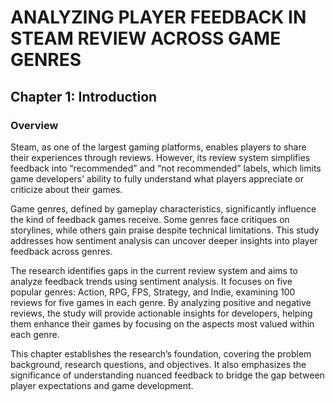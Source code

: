 # ANALYZING PLAYER FEEDBACK IN STEAM REVIEW ACROSS GAME GENRES

## Chapter 1: Introduction

### Overview

Steam, as one of the largest gaming platforms, enables players to share their experiences through reviews. However, its review system simplifies feedback into “recommended” and “not recommended” labels, which limits game developers’ ability to fully understand what players appreciate or criticize about their games.

Game genres, defined by gameplay characteristics, significantly influence the kind of feedback games receive. Some genres face critiques on storylines, while others gain praise despite technical limitations. This study addresses how sentiment analysis can uncover deeper insights into player feedback across genres.

The research identifies gaps in the current review system and aims to analyze feedback trends using sentiment analysis. It focuses on five popular genres: Action, RPG, FPS, Strategy, and Indie, examining 100 reviews for five games in each genre. By analyzing positive and negative reviews, the study will provide actionable insights for developers, helping them enhance their games by focusing on the aspects most valued within each genre.

This chapter establishes the research’s foundation, covering the problem background, research questions, and objectives. It also emphasizes the significance of understanding nuanced feedback to bridge the gap between player expectations and game development.
